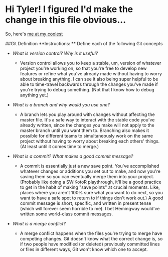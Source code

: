 # Hi Tyler! I figured I'd make the change in this file obvious...

So, here's [me at my coolest](https://youtu.be/HFGs78sd-Dg)

##Git Definition
**Instructions: ** Define each of the following Git concepts

* *What is version control?  Why is it useful?*
    - Version control allows you to keep a stable, um, version of whatever project you're working on, so that you're free to develop new features or refine what you've already made without having to worry about breaking anything. I can see it also being super helpful to be able to time-travel backwards through the changes you've made if you're trying to debug something. (Not that I know how to debug anything yet.)

* *What is a branch and why would you use one?*
    - A branch lets you play around with changes without affecting the master file. It's a safe way to interact with the stable code you've already written, since the changes you make will not apply to the master branch until you want them to. Branching also makes it possible for different teams to simultaneously work on the same project without having to worry about breaking each others' things. (At least until it comes time to merge.)

* *What is a commit? What makes a good commit message?*
    - A commit is essentially just a new save point. You've accomplished whatever changes or additions you set out to make, and now you're saving them so you can eventually merge them into your project. (Probably like doing a SW:KotoR playthrough, it'll be a good practice to get in the habit of making "save points" at crucial moments. Like, places where you aren't 100% sure what you want to do next, so you want to have a safe spot to return to if things don't work out.) A good commit message is short, specific, and written in present tense (which will forever seem horrible to me). I bet Hemingway would've written some world-class commit messages.

* *What is a merge conflict?*
    - A merge conflict happens when the files you're trying to merge have competing changes. Git doesn't know what the correct change is, so if two people have modified (or deleted) previously committed lines or files in different ways, Git won't know which one to accept.